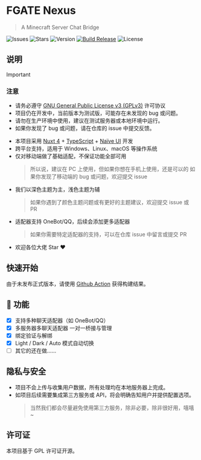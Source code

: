 # FGATE Nexus

> A Minecraft Server Chat Bridge

![Issues](https://img.shields.io/github/issues/CrashVibe/FGateNexus)
![Stars](https://img.shields.io/github/stars/CrashVibe/FGateNexus?style=flat)
![Version](https://img.shields.io/github/v/release/CrashVibe/FGateNexus)
[![Build Release](https://github.com/CrashVibe/FGateNexus/actions/workflows/release.yml/badge.svg)](https://github.com/CrashVibe/FGateNexus/actions/workflows/release.yml)
![License](https://img.shields.io/github/license/CrashVibe/FGateNexus)

## 说明

> [!IMPORTANT]
>
> ### 注意
>
> - 请务必遵守 [GNU General Public License v3 (GPLv3)](https://www.gnu.org/licenses/gpl-3.0.html) 许可协议
> - 项目仍在开发中，当前版本为测试版，可能存在未发现的 bug 或问题。
> - 请勿在生产环境中使用，建议在测试服务器或本地环境中运行。
> - 如果你发现了 bug 或问题，请在仓库的 issue 中提交反馈。

- 本项目采用 [Nuxt 4](https://nuxt.com/) + [TypeScript](https://www.typescriptlang.org/) + [Naïve UI](https://www.naiveui.com/) 开发
- 跨平台支持，适用于 Windows、Linux、macOS 等操作系统
- 仅对移动端做了基础适配，不保证功能全部可用
    > 所以说，建议在 PC 上使用，但如果你想在手机上使用，还是可以的
    > 如果你发现了移动端的 bug 或问题，欢迎提交 issue
- 我们以深色主题为主，浅色主题为辅
    > 如果你遇到了颜色主题问题或有更好的主题建议，欢迎提交 issue 或 PR
- 适配器支持 OneBot/QQ，后续会添加更多适配器
    > 如果你需要特定适配器的支持，可以在仓库 issue 中留言或提交 PR
- 欢迎各位大佬 Star ❤️

## 快速开始

由于未发布正式版本，请使用 [Github Action](https://github.com/CrashVibe/FGateNexus/actions/workflows/release.yml) 获得构建结果。

## 🎉 功能

- [x] 支持多种聊天适配器（如 OneBot/QQ）
- [x] 多服务器多聊天适配器 一对一桥接与管理
- [x] 绑定验证与解绑
- [x] Light / Dark / Auto 模式自动切换
- [ ] 其它的还在做......

## 隐私与安全

- 项目不会上传与收集用户数据，所有处理均在本地服务器上完成。
- 如项目后续需要集成第三方服务或 API，将会明确告知用户并提供配置选项。
    > 当然我们都会尽量避免使用第三方服务，除非必要，除非很好用，嘻嘻~

## 许可证

本项目基于 GPL 许可证开源。
